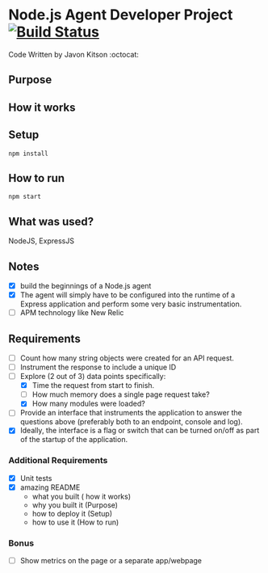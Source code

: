 # Node.js Agent Developer Project [![Build Status](https://travis-ci.com/kidc12/Node.js-Agent-Developer-Project.svg?branch=master)](https://travis-ci.com/kidc12/Node.js-Agent-Developer-Project)
Code Written by Javon Kitson :octocat:  

## Purpose


## How it works


## Setup
```npm install```

## How to run
```npm start```

## What was used?
NodeJS, ExpressJS

## Notes
- [x] build the beginnings of a Node.js agent
- [X] The agent will simply have to be configured into the runtime of a Express application and perform some very basic instrumentation.
- [ ] APM technology like New Relic

## Requirements 
- [ ] Count how many string objects were created for an API request.
- [ ] Instrument the response to include a unique ID
- [ ] Explore (2 out of 3) data points specifically:
    - [x] Time the request from start to finish.
    - [ ] How much memory does a single page request take?
    - [x] How many modules were loaded?
- [ ] Provide an interface that instruments the application to answer the questions above (preferably both to an endpoint, console and log).
- [x] Ideally, the interface is a flag or switch that can be turned on/off as part of the startup of the application.

### Additional Requirements

- [x] Unit tests
- [x] amazing README
    - what you built ( how it works)
    - why you built it (Purpose)
    - how to deploy it (Setup)
    - how to use it (How to run)

### Bonus
- [ ] Show metrics on the page or a separate app/webpage